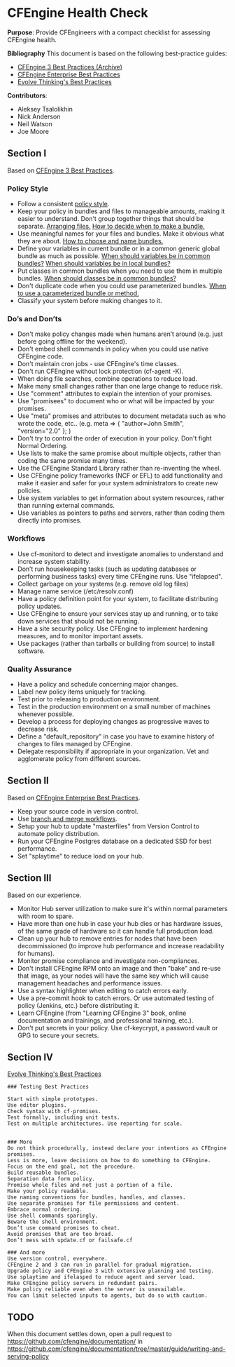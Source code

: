 # CFEngine Health Check

**Purpose**: Provide CFEngineers with a compact checklist for assessing CFEngine health.

**Bibliography**
This document is based on the following best-practice guides:
- [CFEngine 3 Best Practices (Archive)][1]
- [CFEngine Enterprise Best Practices][2]
- [Evolve Thinking's Best Practices][3]
 
[1]: https://auth.cfengine.com/archive/manuals/cf3-bestpractice                   
[2]: https://docs.cfengine.com/latest/enterprise-cfengine-guide-best-practices.html   
[3]: http://evolvethinking.com/category/cfengine/best-practices/    

**Contributors**: 
- Aleksey Tsalolikhin
- Nick Anderson
- Neil Watson
- Joe Moore

## Section I
Based on [CFEngine 3 Best Practices][1].

### Policy Style
- Follow a consistent [policy style](https://docs.cfengine.com/latest/guide-writing-and-serving-policy-policy-style.html).
- Keep your policy in bundles and files to manageable amounts, making it easier to understand. Don't group together things that should be separate. [Arranging files.](https://auth.cfengine.com/archive/manuals/cf3-bestpractice#Arranging-files) [How to decide when to make a bundle.](https://auth.cfengine.com/archive/manuals/cf3-bestpractice#How-to-decide-when-to-make-a-bundle)
- Use meaningful names for your files and bundles. Make it obvious what they are about. [How to choose and name bundles.](https://auth.cfengine.com/archive/manuals/cf3-bestpractice#How-to-choose-and-name-bundles)
- Define your variables in current bundle or in a common generic global bundle as much as possible. [When should variables be in common bundles?](https://auth.cfengine.com/manuals/cf3-bestpractice#When-should-variables-be-in-common-bundles) [When should variables be in local bundles?](https://auth.cfengine.com/archive/manuals/cf3-bestpractice#When-should-variables-be-in-local-bundles)
- Put classes in common bundles when you need to use them in multiple bundles. [When should classes be in common bundles?](https://auth.cfengine.com/archive/manuals/cf3-bestpractice#When-should-classes-be-in-common-bundles)
- Don't duplicate code when you could use parameterized bundles. [When to use a parameterized bundle or method.](https://auth.cfengine.com/archive/manuals/cf3-bestpractice#When-to-use-a-paramaterized-bundle-or-method)
- Classify your system before making changes to it.

### Do’s and Don’ts
- Don't make policy changes made when humans aren’t around (e.g. just before going offline for the weekend).
- Don't embed shell commands in policy when you could use native CFEngine code.
- Don't maintain cron jobs - use CFEngine's time classes.
- Don't run CFEngine without lock protection (cf-agent -K).
- When doing file searches, combine operations to reduce load.
- Make many small changes rather than one large change to reduce risk.
- Use "comment" attributes to explain the intention of your promises.
- Use "promisees" to document who or what will be impacted by your promises.
- Use "meta" promises and attributes to document metadata such as who wrote the code, etc.. (e.g. meta => { "author=John Smith", "version="2.0" }; ) 
- Don't try to control the order of execution in your policy. Don't fight Normal Ordering.
- Use lists to make the same promise about multiple objects, rather than coding the same promise many times.
- Use the CFEngine Standard Library rather than re-inventing the wheel.
- Use CFEngine policy frameworks (NCF or EFL) to add functionality and make it easier and safer for your system administrators to create new policies.
- Use system variables to get information about system resources, rather than running external commands.
- Use variables as pointers to paths and servers, rather than coding them directly into promises.

### Workflows
- Use cf-monitord to detect and investigate anomalies to understand and increase system stability.
- Don’t run housekeeping tasks (such as updating databases or performing business tasks) every time CFEngine runs. Use "ifelapsed".
- Collect garbage on your systems (e.g. remove old log files)
- Manage name service (/etc/resolv.conf)
- Have a policy definition point for your system, to facilitate distributing policy updates.
- Use CFEngine to ensure your services stay up and running, or to take down services that should not be running.
- Have a site security policy. Use CFEngine to implement hardening measures, and to monitor important assets.
- Use packages (rather than tarballs or building from source) to install software.

### Quality Assurance
- Have a policy and schedule concerning major changes.
- Label new policy items uniquely for tracking.
- Test prior to releasing to production environment.
- Test in the production environment on a small number of machines whenever possible.
- Develop a process for deploying changes as progressive waves to decrease risk.
- Define a "default_repository" in case you have to examine history of changes to files managed by CFEngine.
- Delegate responsibility if appropriate in your organization. Vet and agglomerate policy from different sources.

## Section II
Based on [CFEngine Enterprise Best Practices][2].

- Keep your source code in version control.
- Use [branch and merge workflows](http://git-scm.com/book/en/v2/Git-Branching-Basic-Branching-and-Merging).
- Setup your hub to update "masterfiles" from Version Control to automate policy distribution.
- Run your CFEngine Postgres database on a dedicated SSD for best performance.
- Set "splaytime" to reduce load on your hub.

## Section III
Based on our experience.

- Monitor Hub server utilization to make sure it's within normal parameters with room to spare.
- Have more than one hub in case your hub dies or has hardware issues, of the same grade of hardware so it can handle full production load.
- Clean up your hub to remove entries for nodes that have been decommissioned (to improve hub performance and increase readability for humans).
- Monitor promise compliance and investigate non-compliances.
- Don't install CFEngine RPM onto an image and then "bake" and re-use that image, as your nodes will have the same key which will cause management headaches and performance issues.
- Use a syntax highlighter when editing to catch errors early.
- Use a pre-commit hook to catch errors. Or use automated testing of policy (Jenkins, etc.) before distributing it.
- Learn CFEngine (from "Learning CFEngine 3" book, online documentation and trainings, and professional training, etc.).
- Don't put secrets in your policy. Use cf-keycrypt, a password vault or GPG to secure your secrets.

## Section IV
[Evolve Thinking's Best Practices][3]

````
### Testing Best Practices

Start with simple prototypes.
Use editor plugins.
Check syntax with cf-promises.
Test formally, including unit tests.
Test on multiple architectures. Use reporting for scale.


### More
Do not think procedurally, instead declare your intentions as CFEngine promises.
Less is more, leave decisions on how to do something to CFEngine.
Focus on the end goal, not the procedure.
Build reusable bundles.
Separation data form policy.
Promise whole files and not just a portion of a file.
Make your policy readable.
Use naming conventions for bundles, handles, and classes.
Use separate promises for file permissions and content.
Embrace normal ordering.
Use shell commands sparingly.
Beware the shell environment.
Don’t use command promises to cheat.
Avoid promises that are too broad.
Don’t mess with update.cf or failsafe.cf

### And more
Use version control, everywhere.
CFEngine 2 and 3 can run in parallel for gradual migration.
Upgrade policy and CFEngine 3 with extensive planning and testing.
Use splaytime and ifelasped to reduce agent and server load.
Make CFEngine policy servers in redundant pairs.
Make policy reliable even when the server is unavailable.
You can limit selected inputs to agents, but do so with caution.

````

## TODO
When this document settles down, open a pull request to
https://github.com/cfengine/documentation/ in
https://github.com/cfengine/documentation/tree/master/guide/writing-and-serving-policy
